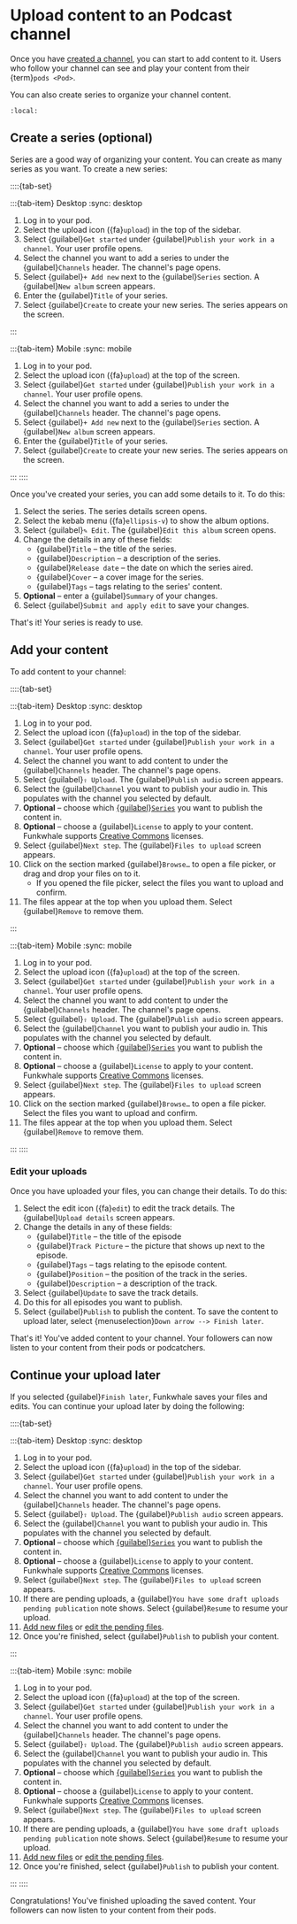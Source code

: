 # Upload content to an Podcast channel

Once you have [created a channel](create_channel.md), you can start to add content to it. Users who follow your channel can see and play your content from their {term}`pods <Pod>`.

You can also create series to organize your channel content.

```{contents}
:local:
```

## Create a series (optional)

Series are a good way of organizing your content. You can create as many series as you want. To create a new series:

::::{tab-set}

:::{tab-item} Desktop
:sync: desktop

1. Log in to your pod.
2. Select the upload icon ({fa}`upload`) in the top of the sidebar.
3. Select {guilabel}`Get started` under {guilabel}`Publish your work in a channel`. Your user profile opens.
4. Select the channel you want to add a series to under the {guilabel}`Channels` header. The channel's page opens.
5. Select {guilabel}`+ Add new` next to the {guilabel}`Series` section. A {guilabel}`New album` screen appears.
6. Enter the {guilabel}`Title` of your series.
7. Select {guilabel}`Create` to create your new series. The series appears on the screen.

:::

:::{tab-item} Mobile
:sync: mobile

1. Log in to your pod.
2. Select the upload icon ({fa}`upload`) at the top of the screen.
3. Select {guilabel}`Get started` under {guilabel}`Publish your work in a channel`. Your user profile opens.
4. Select the channel you want to add a series to under the {guilabel}`Channels` header. The channel's page opens.
5. Select {guilabel}`+ Add new` next to the {guilabel}`Series` section. A {guilabel}`New album` screen appears.
6. Enter the {guilabel}`Title` of your series.
7. Select {guilabel}`Create` to create your new series. The series appears on the screen.

:::
::::

Once you've created your series, you can add some details to it. To do this:

1. Select the series. The series details screen opens.
2. Select the kebab menu ({fa}`ellipsis-v`) to show the album options.
3. Select {guilabel}`✎ Edit`. The {guilabel}`Edit this album` screen opens.
4. Change the details in any of these fields:
   - {guilabel}`Title` – the title of the series.
   - {guilabel}`Description` – a description of the series.
   - {guilabel}`Release date` – the date on which the series aired.
   - {guilabel}`Cover` – a cover image for the series.
   - {guilabel}`Tags` – tags relating to the series' content.
5. **Optional** – enter a {guilabel}`Summary` of your changes.
6. Select {guilabel}`Submit and apply edit` to save your changes.

That's it! Your series is ready to use.

## Add your content

To add content to your channel:

::::{tab-set}

:::{tab-item} Desktop
:sync: desktop

1. Log in to your pod.
2. Select the upload icon ({fa}`upload`) in the top of the sidebar.
3. Select {guilabel}`Get started` under {guilabel}`Publish your work in a channel`. Your user profile opens.
4. Select the channel you want to add content to under the {guilabel}`Channels` header. The channel's page opens.
5. Select {guilabel}`⇧ Upload`. The {guilabel}`Publish audio` screen appears.
6. Select the {guilabel}`Channel` you want to publish your audio in. This populates with the channel you selected by default.
7. **Optional** – choose which [{guilabel}`Series`](#create-a-series-optional) you want to publish the content in.
8. **Optional** – choose a {guilabel}`License` to apply to your content. Funkwhale supports [Creative Commons](https://creativecommons.org/) licenses.
9. Select {guilabel}`Next step`. The {guilabel}`Files to upload` screen appears.
10. Click on the section marked {guilabel}`Browse…` to open a file picker, or drag and drop your files on to it.
    - If you opened the file picker, select the files you want to upload and confirm.
11. The files appear at the top when you upload them. Select {guilabel}`Remove` to remove them.

:::

:::{tab-item} Mobile
:sync: mobile

1. Log in to your pod.
2. Select the upload icon ({fa}`upload`) at the top of the screen.
3. Select {guilabel}`Get started` under {guilabel}`Publish your work in a channel`. Your user profile opens.
4. Select the channel you want to add content to under the {guilabel}`Channels` header. The channel's page opens.
5. Select {guilabel}`⇧ Upload`. The {guilabel}`Publish audio` screen appears.
6. Select the {guilabel}`Channel` you want to publish your audio in. This populates with the channel you selected by default.
7. **Optional** – choose which [{guilabel}`Series`](#create-a-series-optional) you want to publish the content in.
8. **Optional** – choose a {guilabel}`License` to apply to your content. Funkwhale supports [Creative Commons](https://creativecommons.org/) licenses.
9. Select {guilabel}`Next step`. The {guilabel}`Files to upload` screen appears.
10. Click on the section marked {guilabel}`Browse…` to open a file picker. Select the files you want to upload and confirm.
11. The files appear at the top when you upload them. Select {guilabel}`Remove` to remove them.

:::
::::

### Edit your uploads

Once you have uploaded your files, you can change their details. To do this:

1. Select the edit icon ({fa}`edit`) to edit the track details. The {guilabel}`Upload details` screen appears.
2. Change the details in any of these fields:
   - {guilabel}`Title` – the title of the episode
   - {guilabel}`Track Picture` – the picture that shows up next to the episode.
   - {guilabel}`Tags` – tags relating to the episode content.
   - {guilabel}`Position` – the position of the track in the series.
   - {guilabel}`Description` – a description of the track.
3. Select {guilabel}`Update` to save the track details.
4. Do this for all episodes you want to publish.
5. Select {guilabel}`Publish` to publish the content. To save the content to upload later, select {menuselection}`Down arrow --> Finish later`.

That's it! You've added content to your channel. Your followers can now listen to your content from their pods or podcatchers.

## Continue your upload later

If you selected {guilabel}`Finish later`, Funkwhale saves your files and edits. You can continue your upload later by doing the following:

::::{tab-set}

:::{tab-item} Desktop
:sync: desktop

1. Log in to your pod.
2. Select the upload icon ({fa}`upload`) in the top of the sidebar.
3. Select {guilabel}`Get started` under {guilabel}`Publish your work in a channel`. Your user profile opens.
4. Select the channel you want to add content to under the {guilabel}`Channels` header. The channel's page opens.
5. Select {guilabel}`⇧ Upload`. The {guilabel}`Publish audio` screen appears.
6. Select the {guilabel}`Channel` you want to publish your audio in. This populates with the channel you selected by default.
7. **Optional** – choose which [{guilabel}`Series`](#create-a-series-optional) you want to publish the content in.
8. **Optional** – choose a {guilabel}`License` to apply to your content. Funkwhale supports [Creative Commons](https://creativecommons.org/) licenses.
9. Select {guilabel}`Next step`. The {guilabel}`Files to upload` screen appears.
10. If there are pending uploads, a {guilabel}`You have some draft uploads pending publication` note shows. Select {guilabel}`Resume` to resume your upload.
11. [Add new files](#add-your-content) or [edit the pending files](#edit-your-uploads).
12. Once you're finished, select {guilabel}`Publish` to publish your content.

:::

:::{tab-item} Mobile
:sync: mobile

1. Log in to your pod.
2. Select the upload icon ({fa}`upload`) at the top of the screen.
3. Select {guilabel}`Get started` under {guilabel}`Publish your work in a channel`. Your user profile opens.
4. Select the channel you want to add content to under the {guilabel}`Channels` header. The channel's page opens.
5. Select {guilabel}`⇧ Upload`. The {guilabel}`Publish audio` screen appears.
6. Select the {guilabel}`Channel` you want to publish your audio in. This populates with the channel you selected by default.
7. **Optional** – choose which [{guilabel}`Series`](#create-a-series-optional) you want to publish the content in.
8. **Optional** – choose a {guilabel}`License` to apply to your content. Funkwhale supports [Creative Commons](https://creativecommons.org/) licenses.
9. Select {guilabel}`Next step`. The {guilabel}`Files to upload` screen appears.
10. If there are pending uploads, a {guilabel}`You have some draft uploads pending publication` note shows. Select {guilabel}`Resume` to resume your upload.
11. [Add new files](#add-your-content) or [edit the pending files](#edit-your-uploads).
12. Once you're finished, select {guilabel}`Publish` to publish your content.

:::
::::

Congratulations! You've finished uploading the saved content. Your followers can now listen to your content from their pods.
